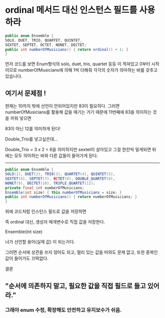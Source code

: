 # ordinal 메서드 대신 인스턴스 필드를 사용하라

```java
public enum Ensemble {
SOLO, DUET, TRIO, QUARTET, QUINTET,
SEXTET, SEPTET, OCTET, NONET, DECTET;
public int numberOfMusicians() { return ordinal() + 1; }
}
```

먼저 코드를 보면 Enum형식의 solo, duet, trio, quartet 등등 이 적혀있고 0부터 시작이므로 numberOfMusicians에 의해 1씩 더해줘 각각의 숫자가 의마하는 바를 갖추고 있습니다.

## 여기서 문제점 !

현재는 10까지 밖에 선언이 안되어있지만 83이 필요하다.
그러면 numberOfMusicians를 활용해 값을 매기는 거기 때문에 11번째에 83을 의미하는 것을 끼워 넣으면

83이 아닌 12를 의미하게 된다!

Double_Trio를 넣고싶은데…

Double_Trio = 3 x 2 = 6을 의미하지만 sextet이 살아있고 그걸 한칸씩 밀게되면 뒤에는 모두 의미하는 바와 다른 값들이 들어가게 된다.

---

```java
public enum Ensemble {
SOLO(1), DUET(2), TRI0(3), QUARTET(4), QUINTET(5),
SEXTET(6), SEPTET(7), 0CTET(8), D0UBLE_QUARTET(8),
N0NET(9), DECTET(10), TRIPLE_QUARTET(12);
private final int numberOfMusicians;
Ensemble(int size) { this.numberOfMusicians = size; }
public int numberOfMusicians() { return numberOfMusicians; }
}
```

위에 코드처럼 인스턴스 필드로 값을 저장하면

즉 ordinal 대신, 생성자 매개변수로 직접 값을 저장한다.

Ensemble(int size)

너가 선언할 용어(실제 값) 이 되는거다.

그러면 순서에 상관을 쓰지 않아도 되고, 멀리 있는 값을 따와도 문제 없고, 또한 중복인 값이 들어가도 끄떡없다.

결론

## "순서에 의존하지 말고, 필요한 값을 직접 필드로 들고 있어라."
### 그래야 enum 수정, 확장해도 안전하고 유지보수가 쉬움.
